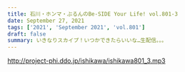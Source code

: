 ```yaml
---
title: 石川・ホンマ・ぶるんのBe-SIDE Your Life! vol.801-3
date: September 27, 2021
tags: ['2021', 'September 2021', 'vol.801']
draft: false
summary: いきなりスカイプ！いつかできたらいいな…生配信。。。
---
```


http://project-phi.ddo.jp/ishikawa/ishikawa801_3.mp3